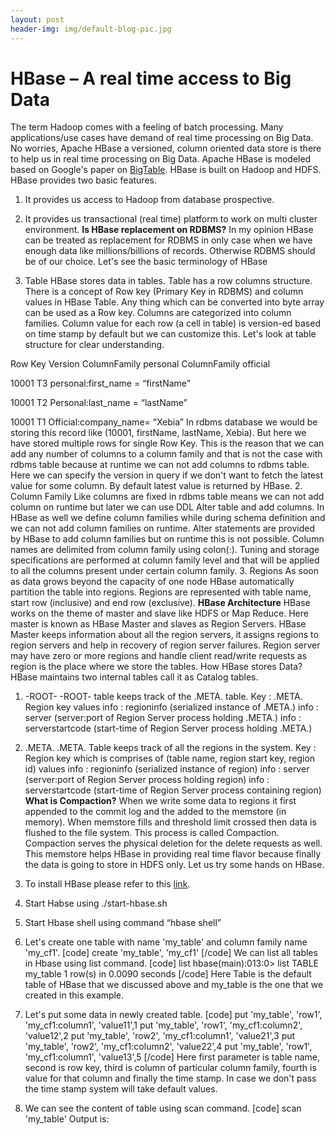 ```yaml
---
layout: post
header-img: img/default-blog-pic.jpg
---
```


# HBase – A real time access to Big Data

The term Hadoop comes with a feeling of batch processing. Many applications/use cases have demand of real time processing on Big Data. No worries, Apache HBase a versioned, column oriented data store is there to help us in real time processing on Big Data. Apache HBase is modeled based on Google's paper on [BigTable](http://research.google.com/archive/bigtable.html). HBase is built on Hadoop and HDFS.  HBase provides two basic features. 

  1. It provides us access to Hadoop from database prospective.
  2. It provides us transactional (real time) platform to work on multi cluster environment.
**Is HBase replacement on RDBMS?** In my opinion HBase can be treated as replacement for RDBMS in only case when we have enough data like millions/billions of records. Otherwise RDBMS should be of our choice. Let's see the basic terminology of HBase 

  1. Table HBase stores data in tables. Table has a row columns structure. There is a concept of Row key (Primary Key in RDBMS) and column values in HBase Table. Any thing which can be converted into byte array can be used as a Row key. Columns are categorized into column families. Column value for each row (a cell in table) is version-ed based on time stamp by default but we can customize this. Let's look at table structure for clear understanding. 

Row Key
Version
ColumnFamily personal
ColumnFamily official

10001
T3
personal:first_name = “firstName”

10001
T2
Personal:last_name = “lastName”

10001
T1
Official:company_name= “Xebia”
In rdbms database we would be storing this record like (10001, firstName, lastName, Xebia). But here we have stored multiple rows for single Row Key. This is the reason that we can add any number of columns to a column family and that is not the case with rdbms table because at runtime we can not add columns to rdbms table. Here we can specify the version in query if we don't want to fetch the latest value for some column. By default latest value is returned by HBase.
  2. Column Family Like columns are fixed in rdbms table means we can not add column on runtime but later we can use DDL Alter table and add columns. In HBase as well we define column families while during schema definition and we can not add column families on runtime. Alter statements are provided by HBase to add column families but on runtime this is not possible. Column names are delimited from column family using colon(:). Tuning and storage specifications are performed at column family level and that will be applied to all the columns present under certain column family.
  3. Regions As soon as data grows beyond the capacity of one node HBase automatically partition the table into regions. Regions are represented with table name, start row (inclusive) and end row (exclusive).
**HBase Architecture** HBase works on the theme of master and slave like HDFS or Map Reduce. Here master is known as HBase Master and slaves as Region Servers. HBase Master keeps information about all the region servers, it assigns regions to region servers and help in recovery of region server failures. Region server may have zero or more regions and handle client read/write requests as region is the place where we store the tables. How HBase stores Data? HBase maintains two internal tables call it as Catalog tables. 

  1. -ROOT- -ROOT- table keeps track of the .META. table. Key : .META. Region key values info : regioninfo (serialized instance of .META.) info : server (server:port of Region Server process holding .META.) info : serverstartcode (start-time of Region Server process holding .META.)
  2. .META. .META. Table keeps track of all the regions in the system. Key : Region key which is comprises of (table name, region start key, region id) values info : regioninfo (serialized instance of region) info : server (server:port of Region Server process holding region) info : serverstartcode (start-time of Region Server process containing region)
**What is Compaction?** When we write some data to regions it first appended to the commit log and the added to the memstore (in memory). When memstore fills and threshold limit crossed then data is flushed to the file system. This process is called Compaction. Compaction serves the physical deletion for the delete requests as well. This memstore helps HBase in providing real time flavor because finally the data is going to store in HDFS only. Let us try some hands on HBase. 

  1. To install HBase please refer to this [link](http://hbase.apache.org/book/quickstart.html).
  2. Start Habse using ./start-hbase.sh
  3. Start Hbase shell using command “hbase shell”
  4. Let's create one table with name 'my_table' and column family name 'my_cf1'. [code] create 'my_table', 'my_cf1' [/code] We can list all tables in Hbase using list command. [code] list hbase(main):013:0> list TABLE my_table 1 row(s) in 0.0090 seconds [/code] Here Table is the default table of HBase that we discussed above and my_table is the one that we created in this example.
  5. Let's put some data in newly created table. [code] put 'my_table', 'row1', 'my_cf1:column1', 'value11',1 put 'my_table', 'row1', 'my_cf1:column2', 'value12',2 put 'my_table', 'row2', 'my_cf1:column1', 'value21',3 put 'my_table', 'row2', 'my_cf1:column2', 'value22',4 put 'my_table', 'row1', 'my_cf1:column1', 'value13',5 [/code] Here first parameter is table name, second is row key, third is column of particular column family, fourth is value for that column and finally the time stamp. In case we don't pass the time stamp system will take default values.
  6. We can see the content of table using scan command. [code] scan 'my_table' Output is: